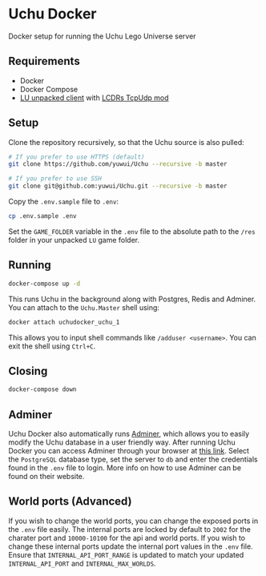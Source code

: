 # Uchu Docker

Docker setup for running the Uchu Lego Universe server

## Requirements

- Docker
- Docker Compose
- [LU unpacked client](https://docs.google.com/document/d/1XmHXWuUQqzUIOcv6SVVjaNBm4bFg9lnW4Pk1pllimEg/edit) with [LCDRs TcpUdp mod](https://github.com/lcdr/raknet_shim_dll/releases/tag/2020-09-03)

## Setup

Clone the repository recursively, so that the Uchu source is also pulled:

```bash
# If you prefer to use HTTPS (default)
git clone https://github.com/yuwui/Uchu --recursive -b master

# If you prefer to use SSH
git clone git@github.com:yuwui/Uchu.git --recursive -b master
```

Copy the `.env.sample` file to `.env`:

```bash
cp .env.sample .env
```

Set the `GAME_FOLDER` variable in the `.env` file to the absolute path to the `/res` folder in your unpacked `LU` game folder.

## Running

```bash
docker-compose up -d
```

This runs Uchu in the background along with Postgres, Redis and Adminer. You can attach to the `Uchu.Master` shell using:

```bash
docker attach uchudocker_uchu_1
```

This allows you to input shell commands like `/adduser <username>`. You can exit the shell using `Ctrl+C`.

## Closing

```bash
docker-compose down
```

## Adminer

Uchu Docker also automatically runs [Adminer](https://www.adminer.org), which allows you to easily modify the Uchu database in a user friendly way. After running Uchu Docker you can access Adminer through your browser at [this link](0.0.0.0:8080). Select the `PostgreSQL` database type, set the server to `db` and enter the credentials found in the `.env` file to login. More info on how to use Adminer can be found on their website.

## World ports (Advanced)

If you wish to change the world ports, you can change the exposed ports in the `.env` file easily. The internal ports are locked by default to `2002` for the charater port and `10000-10100` for the api and world ports. If you wish to change these internal ports update the internal port values in the `.env` file. Ensure that `INTERNAL_API_PORT_RANGE` is updated to match your updated `INTERNAL_API_PORT` and `INTERNAL_MAX_WORLDS`.